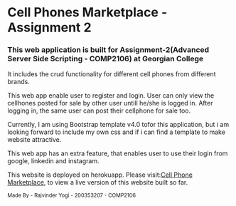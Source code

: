 
<h1> Cell Phones Marketplace - Assignment 2</h1>
<h3> This web application is built for Assignment-2(Advanced Server Side Scripting - COMP2106) at Georgian College</h3>
<p>It includes the crud functionality for different cell phones from different brands.</p>
<p>This web app enable user to register and login. User can only view the cellhones posted for sale by other user untill he/she is logged in. After logging in, the same user can post their cellphone for sale too. <p> 
<p>Currently, I am using Bootstrap template v4.0 tofor this application, but i am looking forward to include my own css and if i can find a template to make website attractive.</p>
<p>This web app has an extra feature, that enables user to use their login from google, linkedin and instagram.</p>
<p>This website is deployed on herokuapp. Please visit:<a href="https://cellphonemarketplace.herokuapp.com/">Cell Phone Marketplace</a>, to view a live version of this website built so far.</p>
<small> Made By - Rajvinder Yogi - 200353207 - COMP2106</small>



